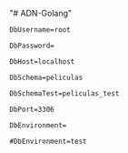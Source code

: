 "# ADN-Golang"

`DbUsername=root`

`DbPassword=`

`DbHost=localhost`

`DbSchema=peliculas`

`DbSchemaTest=peliculas_test`

`DbPort=3306`

`DbEnvironment=`

`#DbEnvironment=test`